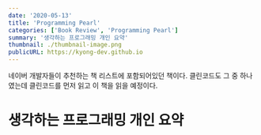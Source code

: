 ```yaml
---
date: '2020-05-13'
title: 'Programming Pearl'
categories: ['Book Review', 'Programming Pearl']
summary: '생각하는 프로그래밍 개인 요약'
thumbnail: ./thumbnail-image.png
publicURL: https://kyong-dev.github.io
---
```

네이버 개발자들이 추천하는 책 리스트에 포함되어있던 책이다. 클린코드도 그 중 하나였는데 클린코드를 먼저 읽고 이 책을 읽을 예정이다. 

# 생각하는 프로그래밍 개인 요약

